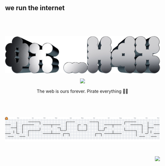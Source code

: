 ## we run the internet

<p> </p>
<p> </p>
<p align="center">
 <img src="render-header.webp" width="550" height="auto"> 
</p>
<p align="center">
  <a href="https://skillicons.dev">
    <img src="https://skillicons.dev/icons?i=aws,gcp,arch,kali,redhat,raspberrypi,cs,html,css,grafana,visualstudio,vscode,cloudflare,github,gitlab,js,dotnet,docker&perline=9" />
  </a>
</p>
<p align="center">
  The web is ours forever. Pirate everything 🏴‍☠️
</p>






<p> </p>
<p> </p>
<picture>
  <source media="(prefers-color-scheme: dark)" srcset="https://raw.githubusercontent.com/0x-h4x/0x-h4x/output/pacman-contribution-graph-dark.svg">
  <source media="(prefers-color-scheme: light)" srcset="https://raw.githubusercontent.com/0x-h4x/0x-h4x/output/pacman-contribution-graph.svg">
  <img alt="pacman contribution graph" src="https://raw.githubusercontent.com/0x-h4x/0x-h4x/output/pacman-contribution-graph.svg">
</picture>
<p> </p>

<div align="right">
  <img src="https://visitor-badge.laobi.icu/badge?page_id=0x-h4x.0x-h4x&left_color=black&right_color=darkgrey&left_text=You%20are%20visitor%20"  />
</div>


